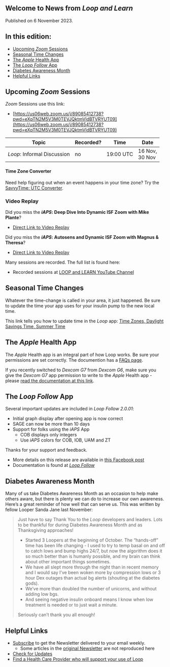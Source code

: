 ## Welcome to News from&nbsp;_<span translate="no">Loop and Learn</span>_

Published on 6 November 2023.

## In this edition:

* [Upcoming *Zoom* Sessions](#upcoming-zoom-sessions)
* [Seasonal Time Changes](#seasonal-time-changes)
* [The *Apple* Health App](#the-apple-health-app)
* [The *Loop Follow* App](#the-loop-follow-app)
* [Diabetes Awareness Month](#diabetes-awareness-month)
* [Helpful Links](#helpful-links)

## Upcoming *Zoom* Sessions

*Zoom* Sessions use this link:

* [https://us06web.zoom.us/j/89085412738?pwd=eXpTN2M5V3M0TEVJQktmVldBTVRYUT09](https://us06web.zoom.us/j/89085412738?pwd=eXpTN2M5V3M0TEVJQktmVldBTVRYUT09)

| Topic | Recorded? | Time | Date |
| - | - | - | - |
| _<span translate="no">Loop</span>_: Informal Discussion | no | 19:00 UTC | 16 Nov,<br>30 Nov |

#### Time Zone Converter

Need help figuring out when an event happens in your time zone? Try the [SavvyTime: UTC Converter](https://savvytime.com/converter/utc).

### Video Replay

Did you miss the **_<span translate="no">iAPS</span>_: Deep Dive Into Dynamic ISF Zoom with Mike Plante**?

* [Direct Link to Video Replay](https://www.youtube.com/watch?v=7aJA-leQyPc)

Did you miss the **_<span translate="no">iAPS</span>_: Autosens and Dynamic ISF Zoom with Magnus & Theresa**?

* [Direct Link to Video Replay](https://www.youtube.com/watch?v=0Cv6gYMRBF4)

Many sessions are recorded. The full list is found here:

* Recorded sessions at&nbsp;[<span translate="no">LOOP and LEARN</span>&nbsp;YouTube Channel](https://www.youtube.com/c/loopandlearn)

## Seasonal Time Changes

Whatever the time-change is called in your area, it just happened. Be sure to update the time your app uses for your insulin pump to the new local time.

This link tells you how to update time in the *Loop* app: [Time Zones, Daylight Savings Time, Summer Time](https://loopkit.github.io/loopdocs/faqs/time-faqs/#time-zones-daylight-savings-time-summer-time)

## The *Apple* Health App

The *Apple* Health app is an integral part of how Loop works. Be sure your permissions are set correctly. The documention has a [FAQs page](https://loopkit.github.io/loopdocs/faqs/apple-health-faqs/).

If you recently switched to *Dexcom G7* from *Dexcom G6*, make sure you give the *Dexcom G7* app permission to write to the *Apple* Health app - please [read the documentation at this link](https://loopkit.github.io/loopdocs/loop-3/add-cgm/#dexcom-g7).

## The *Loop Follow* App

Several important updates are included in&nbsp;_<span translate="no">Loop Follow 2.0.01</span>_:

* Initial graph display after opening app is now correct
* SAGE can now be more than 10 days
* Support for folks using the *iAPS* App
    * COB displays only integers 
    * Use *iAPS* colors for COB, IOB, UAM and ZT 

Thanks for your support and feedback.

* More details on this release are available in [this Facebook post](https://www.facebook.com/groups/LOOPandLEARN/posts/3550188561904289/)
* Documentation is found at&nbsp;[_<span translate="no">Loop Follow</span>_](https://www.loopandlearn.org/loop-follow/)

## Diabetes Awareness Month

Many of us take Diabetes Awareness Month as an occasion to help make others aware, but there is plenty we can do to increase our own awareness. Here’s a great reminder of how well that can serve us. This was written by fellow Looper Sanda Jane last November:

> Just have to say Thank You to the&nbsp;_<span translate="no">Loop</span>_&nbsp;developers and leaders. Lots to be thankful for during Diabetes Awareness Month and as Thanksgiving approaches! 
> 
> * Started 3 Loopers at the beginning of October. The “hands-off” time has been life changing - I used to try to temp basal on and off to catch lows and bump highs 24/7, but now the algorithm does it so much better than is humanly possible, and my brain can think about other important things sometimes.
> * We have all slept more through the night than in recent memory and I would say I’ve been woken more by compression lows or 3 hour Dex outages than actual bg alerts (shouting at the diabetes gods).
> * We’ve more than doubled the number of unicorns, and without adding low bgs.
> * And seeing negative insulin onboard means I know when low treatment is needed or to just wait a minute.
> 
> Seriously can’t thank you all enough! 

## Helpful Links

* [Subscribe](https://www.loopandlearn.org/newsletter-signup/) to get the Newsletter delivered to your email weekly.
    * Some articles in the [original Newsletter](https://www.loopandlearn.org/2022/10/19/loop-and-learn-newsletter/) are not reproduced here
* [Check for Updates](https://www.loopandlearn.org/version-updates/)
* [Find a Health Care Provider who will support your use of&nbsp;<span translate="no">Loop</span>](https://www.loopandlearn.org/hcp-recommendations/)


